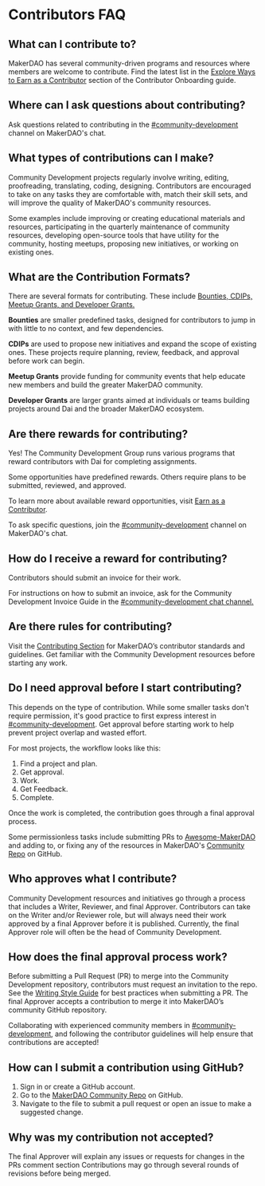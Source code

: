 # Contributors FAQ

## What can I contribute to?

MakerDAO has several community-driven programs and resources where members are welcome to contribute. Find the latest list in the [Explore Ways to Earn as a Contributor](./earn-as-a-contributor.md) section of the Contributor Onboarding guide.

## Where can I ask questions about contributing?

Ask questions related to contributing in the [#community-development](https://chat.makerdao.com/channel/community-development) channel on MakerDAO's chat.

## What types of contributions can I make?

Community Development projects regularly involve writing, editing, proofreading, translating, coding, designing. Contributors are encouraged to take on any tasks they are comfortable with, match their skill sets, and will improve the quality of MakerDAO's community resources.

Some examples include improving or creating educational materials and resources, participating in the quarterly maintenance of community resources, developing open-source tools that have utility for the community, hosting meetups, proposing new initiatives, or working on existing ones.

## What are the Contribution Formats?

There are several formats for contributing. These include [Bounties, CDIPs, Meetup Grants, and Developer Grants.](./earn-as-a-contributor.md)

**Bounties** are smaller predefined tasks, designed for contributors to jump in with little to no context, and few dependencies. 

**CDIPs** are used to propose new initiatives and expand the scope of existing ones. These projects require planning, review, feedback, and approval before work can begin.

**Meetup Grants** provide funding for community events that help educate new members and build the greater MakerDAO community.

**Developer Grants** are larger grants aimed at individuals or teams building projects around Dai and the broader MakerDAO ecosystem.

## Are there rewards for contributing?

Yes! The Community Development Group runs various programs that reward contributors with Dai for completing assignments.

Some opportunities have predefined rewards. Others require plans to be submitted, reviewed, and approved.

To learn more about available reward opportunities, visit [Earn as a Contributor](./earn-as-a-contributor.md). 

To ask specific questions, join the [#community-development](https://chat.makerdao.com/channel/community-development) channel on MakerDAO's chat.

## How do I receive a reward for contributing?

Contributors should submit an invoice for their work. 

For instructions on how to submit an invoice, ask for the Community Development Invoice Guide in the [#community-development chat channel.](https://chat.makerdao.com/channel/community-development)

## Are there rules for contributing?

Visit the [Contributing Section](./index.md) for MakerDAO’s contributor standards and guidelines. Get familiar with the Community Development resources before starting any work.

## Do I need approval before I start contributing?

This depends on the type of contribution. While some smaller tasks don't require permission, it's good practice to first express interest in [#community-development](https://chat.makerdao.com/channel/community-development). Get approval before starting work to help prevent project overlap and wasted effort.

For most projects, the workflow looks like this:

1. Find a project and plan.
1. Get approval.
1. Work.
1. Get Feedback.
1. Complete.

Once the work is completed, the contribution goes through a final approval process.

Some permissionless tasks include submitting PRs to [Awesome-MakerDAO](https://github.com/makerdao/awesome-makerdao/blob/master/README.md) and adding to, or fixing any of the resources in MakerDAO's [Community Repo](https://github.com/makerdao/community) on GitHub.

## Who approves what I contribute?

Community Development resources and initiatives go through a process that includes a Writer, Reviewer, and final Approver. Contributors can take on the Writer and/or Reviewer role, but will always need their work approved by a final Approver before it is published. Currently, the final Approver role will often be the head of Community Development.

## How does the final approval process work?

Before submitting a Pull Request (PR) to merge into the Community Development repository, contributors must request an invitation to the repo. See the [Writing Style Guide](./writing-style-guide.md) for best practices when submitting a PR. The final Approver accepts a contribution to merge it into MakerDAO’s community GitHub repository.

Collaborating with experienced community members in [#community-development](https://chat.makerdao.com/channel/community-development), and following the contributor guidelines will help ensure that contributions are accepted!

## How can I submit a contribution using GitHub?

1. Sign in or create a GitHub account.
1. Go to the [MakerDAO Community Repo](https://github.com/makerdao/community) on GitHub.
1. Navigate to the file to submit a pull request or open an issue to make a suggested change.

## Why was my contribution not accepted?

The final Approver will explain any issues or requests for changes in the PRs comment section Contributions may go through several rounds of revisions before being merged.
 
